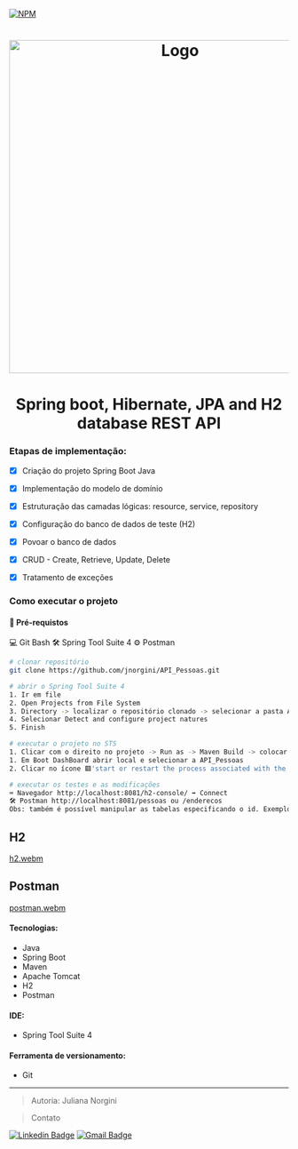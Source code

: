 [![NPM](https://img.shields.io/npm/l/react)](https://github.com/jnorgini/API_Pessoas/blob/main/licence)

<h1 align="center"><a href="https://user-images.githubusercontent.com/"><img src="https://user-images.githubusercontent.com/114461353/215025461-97098063-85f6-4698-877a-cb5352976d4e.png" alt="Logo" width=600"/></a> <br /> </h1> 

<h1 align="center"> Spring boot, Hibernate, JPA and H2 database REST API </h1>

### Etapas de implementação:
- [x] Criação do projeto Spring Boot Java
- [x] Implementação do modelo de domínio
- [x] Estruturação das camadas lógicas: resource, service, repository
- [x] Configuração do banco de dados de teste (H2)
- [x] Povoar o banco de dados
- [x] CRUD - Create, Retrieve, Update, Delete
- [x] Tratamento de exceções


<h3> Como executar o projeto</h3>

#### 🛑 Pré-requistos

💻 Git Bash
🛠 Spring Tool Suite 4
⚙️ Postman


```bash
# clonar repositório
git clone https://github.com/jnorgini/API_Pessoas.git

# abrir o Spring Tool Suite 4
1. Ir em file
2. Open Projects from File System
3. Directory -> localizar o repositório clonado -> selecionar a pasta API_Pessoas
4. Selecionar Detect and configure project natures
5. Finish

# executar o projeto no STS
1. Clicar com o direito no projeto -> Run as -> Maven Build -> colocar no campo Goals: clean package -> Run
1. Em Boot DashBoard abrir local e selecionar a API_Pessoas
2. Clicar no ícone 🟥'start or restart the process associated with the selected elements'

# executar os testes e as modificações
⌨️ Navegador http://localhost:8081/h2-console/ ➡️ Connect 
🛠️ Postman http://localhost:8081/pessoas ou /enderecos
Obs: também é possível manipular as tabelas especificando o id. Exemplo: /pessoas/5
```


## H2

[h2.webm](https://user-images.githubusercontent.com/114461353/215025126-dd00f373-b95d-4719-beaa-d9ab73a5e684.webm)

## Postman

[postman.webm](https://user-images.githubusercontent.com/114461353/215025264-87708ec0-2fcf-469c-b306-1818e561e991.webm)

#### Tecnologias:

- Java
- Spring Boot
- Maven
- Apache Tomcat
- H2
- Postman


#### IDE:

- Spring Tool Suite 4

#### Ferramenta de versionamento:

- Git

---

>Autoria: Juliana Norgini

>Contato
 
 [![Linkedin Badge](https://img.shields.io/badge/-LinkedIn-6633cc?style=flat-square&logo=Linkedin&logoColor=white&link=https://www.linkedin.com/in/juliana-norgini)](https://www.linkedin.com/in/juliana-norgini)
[![Gmail Badge](https://img.shields.io/badge/-jnorgini@gmail.com-6633cc?style=flat-square&logo=Gmail&logoColor=white&link=mailto:jnorgini@gmail.com)](mailto:jnorgini@gmail.com)
